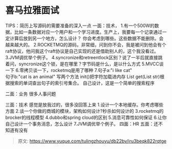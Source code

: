 # 喜马拉雅面试

TIPS：简历上写源码的需要准备的深入一点
一面：技术，
1.有一个500W的数据，比如一条数据对应一个用户和一个学习进度。生产上，我要每一个记录通过一定计算后放到另一个地方，怎么设计？
你会考虑到哪些。这些数据不能删除。会越来越大的。
2.ROCKETMQ的源码，非常细，问到你不会，我是被问到他会有个raft协议，他问我这个raft协议是自己实现的还是借助别人的，这个我没看过。
3.JVM调优举个例子。
4.syncronize和retreentlock区别？说了一半后就直接跳着问，syncronize这个锁，是在哪里？字节码是什么，是以什么方式
5.MVCC谈一下
6.零拷贝谈一下，rocketmq是用了哪种
7.句子a:"i like cat"  
句子b:"cat is an animal" 
写两个方法
init()把字符加载进内存
List get(List str)根据搜索的单词查出句子的索引号集合。
自己设计，这是一个简单的搜索程序

二面：业务 很多人事问题

三面：技术 感觉是放我过的，很多没回答上来
1.设计一个本地缓存。你考虑哪些方面
2.谈一个你做的商城的模块，架构如何设计?秒杀如何设计的
3.rocketmq的brocker的线程模型
4.dubbo和spring cloud的区别
5.消息可靠性如何保证
6.让你自己设计一个事务消息，怎么设计
7.JVM调优举个例子。
四面：HR
五面：还不知道有没有


> 原文: <https://www.yuque.com/tulingzhouyu/db22bv/iru3beqk822rqtge>